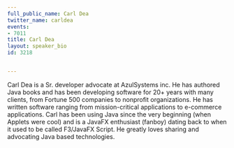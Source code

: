---
full_public_name: Carl Dea
twitter_name: carldea
events:
- 7011
title: Carl Dea
layout: speaker_bio
id: 3218

---
Carl Dea is a Sr. developer advocate at AzulSystems inc. He has authored Java books and has been developing software for 20+ years with many clients, from Fortune 500 companies to nonprofit organizations. He has written software ranging from mission-critical applications to e-commerce applications. Carl has been using Java since the very beginning (when Applets were cool) and is a JavaFX enthusiast (fanboy) dating back to when it used to be called F3/JavaFX Script. He greatly loves sharing and advocating Java based technologies.